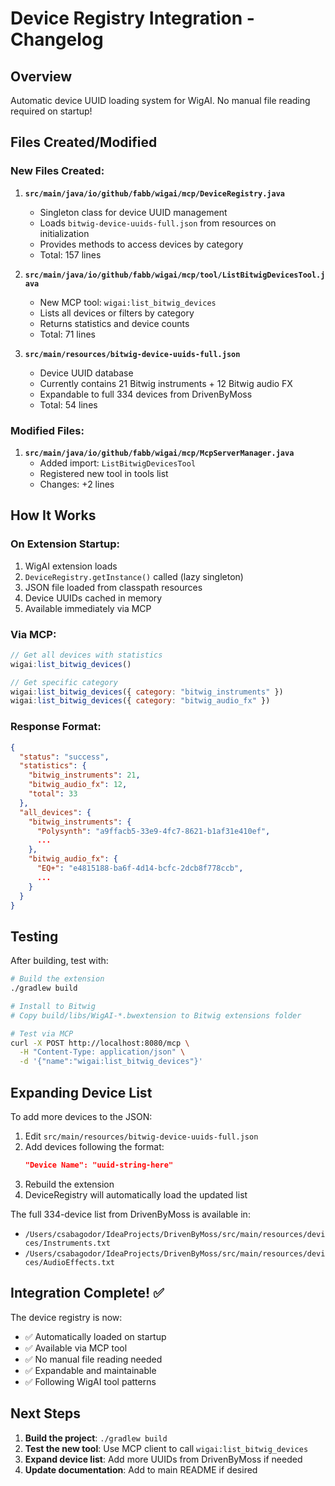 # Device Registry Integration - Changelog

## Overview
Automatic device UUID loading system for WigAI. No manual file reading required on startup!

## Files Created/Modified

### New Files Created:

1. **`src/main/java/io/github/fabb/wigai/mcp/DeviceRegistry.java`**
   - Singleton class for device UUID management
   - Loads `bitwig-device-uuids-full.json` from resources on initialization
   - Provides methods to access devices by category
   - Total: 157 lines

2. **`src/main/java/io/github/fabb/wigai/mcp/tool/ListBitwigDevicesTool.java`**
   - New MCP tool: `wigai:list_bitwig_devices`
   - Lists all devices or filters by category
   - Returns statistics and device counts
   - Total: 71 lines

3. **`src/main/resources/bitwig-device-uuids-full.json`**
   - Device UUID database
   - Currently contains 21 Bitwig instruments + 12 Bitwig audio FX
   - Expandable to full 334 devices from DrivenByMoss
   - Total: 54 lines

### Modified Files:

1. **`src/main/java/io/github/fabb/wigai/mcp/McpServerManager.java`**
   - Added import: `ListBitwigDevicesTool`
   - Registered new tool in tools list
   - Changes: +2 lines

## How It Works

### On Extension Startup:
1. WigAI extension loads
2. `DeviceRegistry.getInstance()` called (lazy singleton)
3. JSON file loaded from classpath resources
4. Device UUIDs cached in memory
5. Available immediately via MCP

### Via MCP:
```javascript
// Get all devices with statistics
wigai:list_bitwig_devices()

// Get specific category
wigai:list_bitwig_devices({ category: "bitwig_instruments" })
wigai:list_bitwig_devices({ category: "bitwig_audio_fx" })
```

### Response Format:
```json
{
  "status": "success",
  "statistics": {
    "bitwig_instruments": 21,
    "bitwig_audio_fx": 12,
    "total": 33
  },
  "all_devices": {
    "bitwig_instruments": {
      "Polysynth": "a9ffacb5-33e9-4fc7-8621-b1af31e410ef",
      ...
    },
    "bitwig_audio_fx": {
      "EQ+": "e4815188-ba6f-4d14-bcfc-2dcb8f778ccb",
      ...
    }
  }
}
```

## Testing

After building, test with:

```bash
# Build the extension
./gradlew build

# Install to Bitwig
# Copy build/libs/WigAI-*.bwextension to Bitwig extensions folder

# Test via MCP
curl -X POST http://localhost:8080/mcp \
  -H "Content-Type: application/json" \
  -d '{"name":"wigai:list_bitwig_devices"}'
```

## Expanding Device List

To add more devices to the JSON:

1. Edit `src/main/resources/bitwig-device-uuids-full.json`
2. Add devices following the format:
   ```json
   "Device Name": "uuid-string-here"
   ```
3. Rebuild the extension
4. DeviceRegistry will automatically load the updated list

The full 334-device list from DrivenByMoss is available in:
- `/Users/csabagodor/IdeaProjects/DrivenByMoss/src/main/resources/devices/Instruments.txt`
- `/Users/csabagodor/IdeaProjects/DrivenByMoss/src/main/resources/devices/AudioEffects.txt`

## Integration Complete! ✅

The device registry is now:
- ✅ Automatically loaded on startup
- ✅ Available via MCP tool
- ✅ No manual file reading needed
- ✅ Expandable and maintainable
- ✅ Following WigAI tool patterns

## Next Steps

1. **Build the project**: `./gradlew build`
2. **Test the new tool**: Use MCP client to call `wigai:list_bitwig_devices`
3. **Expand device list**: Add more UUIDs from DrivenByMoss if needed
4. **Update documentation**: Add to main README if desired
